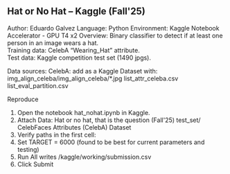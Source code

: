 Hat or No Hat – Kaggle (Fall'25)
--------------------------------

Author: Eduardo Galvez
Language: Python
Environment: Kaggle Notebook
    Accelerator - GPU T4 x2
Overview:
Binary classifier to detect if at least one person in an image wears a hat.  
Training data: CelebA “Wearing_Hat” attribute.  
Test data: Kaggle competition test set (1490 jpgs).

Data sources:
CelebA: add as a Kaggle Dataset with:
    img_align_celeba/img_align_celeba/*.jpg
    list_attr_celeba.csv
    list_eval_partition.csv

Reproduce
1. Open the notebook hat_nohat.ipynb in Kaggle.
2. Attach Data:
    Hat or no hat, that is the question (Fall'25) test_set/
    CelebFaces Attributes (CelebA) Dataset
3. Verify paths in the first cell:
4. Set TARGET = 6000 (found to be best for current parameters and testing)
5. Run All
    writes /kaggle/working/submission.csv
6. Click Submit